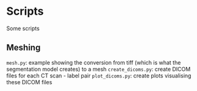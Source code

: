 Scripts
====
Some scripts


Meshing
----
`mesh.py`: example showing the conversion from tiff (which is what the segmentation model creates) to a mesh
`create_dicoms.py`: create DICOM files for each CT scan - label pair
`plot_dicoms.py`: create plots visualising these DICOM files